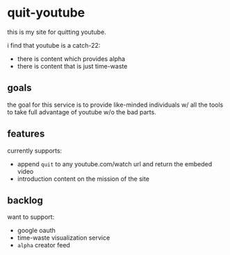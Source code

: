 # quit-youtube

this is my site for quitting youtube.

i find that youtube is a catch-22:
- there is content which provides alpha
- there is content that is just time-waste

## goals

the goal for this service is to provide like-minded individuals w/ all the tools to take full advantage of youtube w/o the bad parts.

## features

currently supports:
- append `quit` to any youtube.com/watch url and return the embeded video
- introduction content on the mission of the site

## backlog

want to support:
- google oauth
- time-waste visualization service
- `alpha` creator feed
